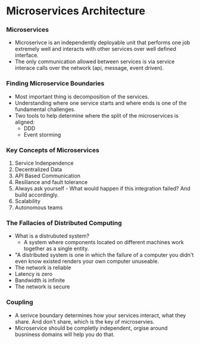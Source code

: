 # Microservices Architecture

### Microservices
- Microserivce is an independently deployable unit that performs one job extremely well and interacts with other services over well defined interface.
- The only communication allowed between services is via service interace calls over the network (api, message, event driven).

### Finding Microservice Boundaries
- Most important thing is decomposition of the services.
- Understanding where one service starts and where ends is one of the fundamental challenges.
- Two tools to help determine where the split of the microservices is aligned:
  - DDD
  - Event storming

### Key Concepts of Microservices
1. Service Indenpendence
2. Decentralized Data
3. API Based Communication
4. Resiliance and fault tolerance
  1. Always ask yourself - What would happen if this integration failed? And build accordingly.
5. Scalability
6. Autonomous teams

### The Fallacies of Distributed Computing
- What is a distrubuted system?
  - A system where components located on different machines work together as a single entity. 
- "A distributed system is one in which the failure of a computer you didn't even know existed renders your own computer unuseable.
- The network is reliable
- Latency is zero
- Bandwidth is infinite
- The network is secure

### Coupling
- A serivce boundary determines how your services interact, what they share. And don't share, which is the key of microservies.
- Microservice should be completly independent, orgise around busniness domains will help you do that.
